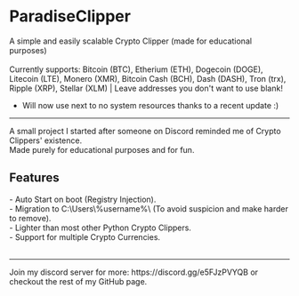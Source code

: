 # ParadiseClipper
A simple and easily scalable Crypto Clipper (made for educational purposes)
<br>
<br>
Currently supports: Bitcoin (BTC), Etherium (ETH), Dogecoin (DOGE), Litecoin (LTE), Monero (XMR), Bitcoin Cash (BCH), Dash (DASH), Tron (trx), Ripple (XRP), Stellar (XLM) | Leave addresses you don't want to use blank!
<br>
- Will now use next to no system resources thanks to a recent update :)
<hr>
A small project I started after someone on Discord reminded me of Crypto Clippers' existence.
<br>
Made purely for educational purposes and for fun.
<br>
<h2>Features</h2>
- Auto Start on boot (Registry Injection).<br>
- Migration to C:\Users\%username%\ (To avoid suspicion and make harder to remove).<br>
- Lighter than most other Python Crypto Clippers.<br>
- Support for multiple Crypto Currencies.<br>
<br>
<hr>
Join my discord server for more: https://discord.gg/e5FJzPVYQB
or checkout the rest of my GitHub page.
